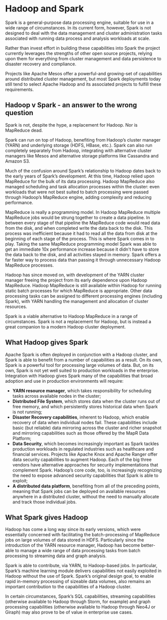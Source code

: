 # Hadoop and Spark

Spark is a general-purpose data processing engine, suitable for use in a wide range of circumstances. In its current form, however, Spark is not designed to deal with the data management and cluster administration tasks associated with running data process and analysis workloads at scale.

Rather than invest effort in building these capabilities into Spark the project currently leverages the strengths of other open source projects, relying upon them for everything from cluster management and data persistence to disaster recovery and compliance.

Projects like Apache Mesos offer a powerful-and growing-set of capabilities around distributed cluster management, but most Spark deployments today still tend to select Apache Hadoop and its associated projects to fulfill these requirements.

## Hadoop v Spark - an answer to the wrong question

Spark is not, despite the hype, a replacement for Hadoop. Nor is MapReduce dead.

Spark can run on top of Hadoop, benefiting from Hadoop’s cluster manager (YARN) and underlying storage (HDFS, HBase, etc.). Spark can also run completely separately from Hadoop, integrating with alternative cluster managers like Mesos and alternative storage platforms like Cassandra and Amazon S3.

Much of the confusion around Spark’s relationship to Hadoop dates back to the early years of Spark’s development. At this time, Hadoop relied upon MapReduce for the bulk of its data processing. Hadoop MapReduce also managed scheduling and task allocation processes within the cluster: even workloads that were not best suited to batch processing were passed through Hadoop’s MapReduce engine, adding complexity and reducing performance.

MapReduce is really a programming model. In Hadoop MapReduce multiple MapReduce jobs would be strung together to create a data pipeline. In between every stage of that pipeline the MapReduce code would read data from the disk, and when completed write the data back to the disk. This process was inefficient because it had to read all the data from disk at the beginning of each stage of the process. This is where Spark comes in to play. Taking the same MapReduce programming model Spark was able to get an immediate 10x performance increase because it didn't have to store the data back to the disk, and all activities stayed in memory. Spark offers a far faster way to process data than passing it through unnecessary Hadoop MapReduce processes.

Hadoop has since moved on, with development of the YARN cluster manager freeing the project from its early dependence upon Hadoop MapReduce. Hadoop MapReduce is still available within Hadoop for running static batch processes for which MapReduce is appropriate. Other data processing tasks can be assigned to different processing engines (including Spark), with YARN handling the management and allocation of cluster resources.

Spark is a viable alternative to Hadoop MapReduce in a range of circumstances. Spark is not a replacement for Hadoop, but is instead a great companion to a modern Hadoop cluster deployment.

## What Hadoop gives Spark

Apache Spark is often deployed in conjunction with a Hadoop cluster, and Spark is able to benefit from a number of capabilities as a result. On its own, Spark is a powerful tool for processing large volumes of data. But, on its own, Spark is not yet well suited to production workloads in the enterprise. Integration with Hadoop gives Spark many of the capabilities that broad adoption and use in production environments will require:
* **YARN resource manager**, which takes responsibility for scheduling tasks across available nodes in the cluster;
* **Distributed File System**, which stores data when the cluster runs out of free memory, and which persistently stores historical data when Spark is not running;
* **Disaster Recovery capabilities**, inherent to Hadoop, which enable recovery of data when individual nodes fail. These capabilities include basic (but reliable) data mirroring across the cluster and richer snapshot and mirroring capabilities such as those offered by the MapR Data Platform;
* **Data Security**, which becomes increasingly important as Spark tackles production workloads in regulated industries such as healthcare and financial services. Projects like Apache Knox and Apache Ranger offer data security capabilities to augment Hadoop. Each of the big three vendors have alternative approaches for security implementations that complement Spark. Hadoop’s core code, too, is increasingly recognizing the need to expose advanced security capabilities that Spark is able to exploit;
* **A distributed data platform**, benefiting from all of the preceding points, meaning that Spark jobs can be deployed on available resources anywhere in a distributed cluster, without the need to manually allocate and track those individual jobs.

## What Spark gives Hadoop

Hadoop has come a long way since its early versions, which were essentially concerned with facilitating the batch-processing of MapReduce jobs on large volumes of data stored in HDFS. Particularly since the introduction of the YARN resource manager, Hadoop has become better-able to manage a wide range of data processing tasks from batch processing to streaming data and graph analysis.

Spark is able to contribute, via YARN, to Hadoop-based jobs. In particular, Spark’s machine learning module delivers capabilities not easily exploited in Hadoop without the use of Spark. Spark’s original design goal, to enable rapid in-memory processing of sizeable data volumes, also remains an important contribution to the capabilities of a Hadoop cluster.

In certain circumstances, Spark’s SQL capabilities, streaming capabilities (otherwise available to Hadoop through Storm, for example) and graph processing capabilities (otherwise available to Hadoop through Neo4J or Giraph) may also prove to be of value in enterprise use cases.

